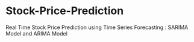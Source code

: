 # Stock-Price-Prediction
Real Time Stock Price Prediction using Time Series Forecasting : SARIMA Model and ARIMA Model 
